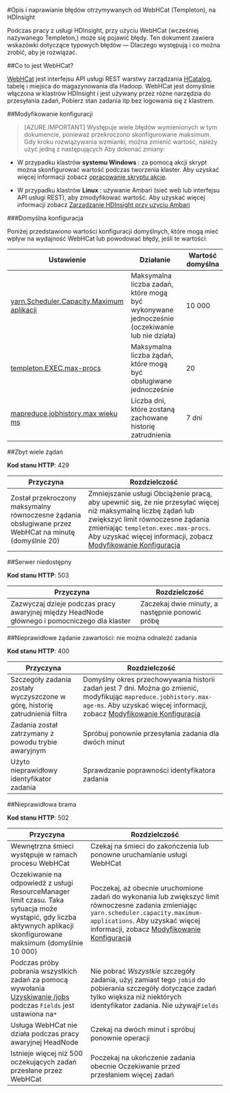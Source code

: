 <properties
 pageTitle="Opis i usuwanie błędów WebHCat na HDInsight"
 description="Dowiedz się, jak do około typowe błędy zwrócone przez WebHCat na HDInsight oraz sposób ich rozwiązania."
 services="hdinsight"
 documentationCenter=""
 authors="Blackmist"
 manager="jhubbard"
 editor="cgronlun"
 tags="azure-portal"/>

<tags
 ms.service="hdinsight"
 ms.devlang="na"
 ms.topic="article"
 ms.tgt_pltfrm="na"
 ms.workload="big-data"
 ms.date="09/27/2016"
 ms.author="larryfr"/>

#<a name="understand-and-resolve-errors-received-from-webhcat-templeton-on-hdinsight"></a>Opis i naprawianie błędów otrzymywanych od WebHCat (Templeton), na HDInsight

Podczas pracy z usługi HDInsight, przy użyciu WebHCat (wcześniej nazywanego Templeton,) może się pojawić błędy. Ten dokument zawiera wskazówki dotyczące typowych błędów — Dlaczego występują i co można zrobić, aby je rozwiązać.

##<a name="what-is-webhcat"></a>Co to jest WebHCat?

[WebHCat](https://cwiki.apache.org/confluence/display/Hive/WebHCat) jest interfejsu API usługi REST warstwy zarządzania [HCatalog](https://cwiki.apache.org/confluence/display/Hive/HCatalog), tabelę i miejsca do magazynowania dla Hadoop. WebHCat jest domyślnie włączona w klastrów HDInsight i jest używany przez różne narzędzia do przesyłania zadań, Pobierz stan zadania itp bez logowania się z klastrem.

##<a name="modifying-configuration"></a>Modyfikowanie konfiguracji

> [AZURE.IMPORTANT] Występuje wiele błędów wymienionych w tym dokumencie, ponieważ przekroczono skonfigurowane maksimum. Gdy kroku rozwiązywania wzmianki, można zmienić wartość, należy użyć jedną z następujących Aby dokonać zmiany:

* W przypadku klastrów **systemu Windows** : za pomocą akcji skrypt można skonfigurować wartość podczas tworzenia klaster. Aby uzyskać więcej informacji zobacz [opracowanie skryptu akcje](hdinsight-hadoop-script-actions.md).

* W przypadku klastrów **Linux** : używanie Ambari (sieć web lub interfejsu API usługi REST), aby zmodyfikować wartość. Aby uzyskać więcej informacji zobacz [Zarządzanie HDInsight przy użyciu Ambari](hdinsight-hadoop-manage-ambari.md)

###<a name="default-configuration"></a>Domyślna konfiguracja

Poniżej przedstawiono wartości konfiguracji domyślnych, które mogą mieć wpływ na wydajność WebHCat lub powodować błędy, jeśli te wartości:

| Ustawienie | Działanie | Wartość domyślna |
| ------- | ------------ | ------------- |
| [yarn.Scheduler.Capacity.Maximum aplikacji][maximum-applications] | Maksymalna liczba zadań, które mogą być wykonywane jednocześnie (oczekiwanie lub nie działa) | 10 000 |
| [templeton.EXEC.max-procs][max-procs] | Maksymalna liczba żądań, które mogą być obsługiwane jednocześnie | 20 |
| [mapreduce.jobhistory.max wieku ms][max-age-ms] | Liczba dni, które zostaną zachowane historię zatrudnienia | 7 dni |

##<a name="too-many-requests"></a>Zbyt wiele żądań

**Kod stanu HTTP**: 429

| Przyczyna | Rozdzielczość |
| ----- | ---------- |
| Został przekroczony maksymalny równoczesne żądania obsługiwane przez WebHCat na minutę (domyślnie 20) | Zmniejszanie usługi Obciążenie pracą, aby upewnić się, że nie przesyłać więcej niż maksymalną liczbę żądań lub zwiększyć limit równoczesne żądania zmieniając `templeton.exec.max-procs`. Aby uzyskać więcej informacji, zobacz [Modyfikowanie Konfiguracja](#modifying-configuration) |

##<a name="server-unavailable"></a>Serwer niedostępny

**Kod stanu HTTP**: 503

| Przyczyna | Rozdzielczość |
| ---------------- | ------------------- |
| Zazwyczaj dzieje podczas pracy awaryjnej między HeadNode głównego i pomocniczego dla klaster | Zaczekaj dwie minuty, a następnie ponowić próbę |

##<a name="bad-request-content-could-not-find-job"></a>Nieprawidłowe żądanie zawartości: nie można odnaleźć zadania

**Kod stanu HTTP**: 400

| Przyczyna | Rozdzielczość |
| ---------------- | ------------------- |
| Szczegóły zadania zostały wyczyszczone w górę, historię zatrudnienia filtra | Domyślny okres przechowywania historii zadań jest 7 dni. Można go zmienić, modyfikując `mapreduce.jobhistory.max-age-ms`. Aby uzyskać więcej informacji, zobacz [Modyfikowanie Konfiguracja](#modifying-configuration) |
| Zadania został zatrzymany z powodu trybie awaryjnym | Spróbuj ponownie przesyłania zadania dla dwóch minut |
| Użyto nieprawidłowy identyfikator zadania | Sprawdzanie poprawności identyfikatora zadania |

##<a name="bad-gateway"></a>Nieprawidłowa brama

**Kod stanu HTTP**: 502

| Przyczyna | Rozdzielczość |
| ---------------- | ------------------- |
| Wewnętrzna śmieci występuje w ramach procesu WebHCat | Czekaj na śmieci do zakończenia lub ponowne uruchamianie usługi WebHCat |
| Oczekiwanie na odpowiedź z usługi ResourceManager limit czasu. Taka sytuacja może wystąpić, gdy liczba aktywnych aplikacji skonfigurowane maksimum (domyślnie 10 000) | Poczekaj, aż obecnie uruchomione zadań do wykonania lub zwiększyć limit równoczesne zadania zmieniając `yarn.scheduler.capacity.maximum-applications`. Aby uzyskać więcej informacji, zobacz [Modyfikowanie Konfiguracja](#modifying-configuration)  |
| Podczas próby pobrania wszystkich zadań za pomocą wywołania [Uzyskiwanie /jobs](https://cwiki.apache.org/confluence/display/Hive/WebHCat+Reference+Jobs) podczas `Fields` jest ustawiona na`*` | Nie pobrać *Wszystkie* szczegóły zadania, użyj zamiast tego `jobid` do pobierania szczegóły dotyczące zadań tylko większa niż niektórych identyfikator zadania. Nie używaj`Fields` |
| Usługa WebHCat nie działa podczas pracy awaryjnej HeadNode | Czekaj na dwóch minut i spróbuj ponownie operacji |
| Istnieje więcej niż 500 oczekujących zadań przesłane przez WebHCat | Poczekaj na ukończenie zadania obecnie Oczekiwanie przed przesłaniem więcej zadań |

[maximum-applications]: http://docs.hortonworks.com/HDPDocuments/HDP2/HDP-2.1.3/bk_system-admin-guide/content/setting_application_limits.html
[max-procs]: https://hive.apache.org/javadocs/hcat-r0.5.0/configuration.html
[max-age-ms]: http://docs.hortonworks.com/HDPDocuments/HDP2/HDP-2.0.6.0/ds_Hadoop/hadoop-mapreduce-client/hadoop-mapreduce-client-core/mapred-default.xml
 
